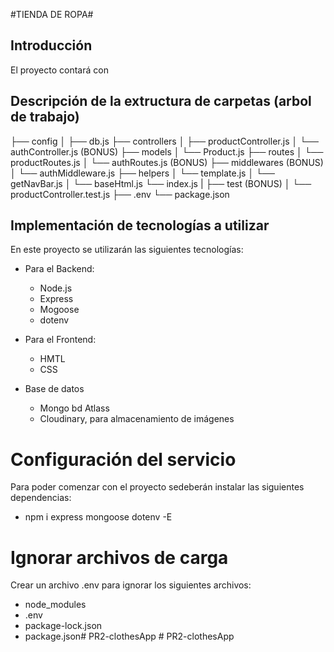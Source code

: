 #TIENDA DE ROPA#
## Introducción
El proyecto contará con 

## Descripción de la extructura de carpetas (arbol de trabajo)
├── config
│   ├── db.js
├── controllers
│   ├── productController.js
│   └── authController.js (BONUS)
├── models
│   └── Product.js
├── routes
│   └── productRoutes.js
│   └── authRoutes.js (BONUS)
├── middlewares (BONUS)
│   └── authMiddleware.js
├── helpers
│   └── template.js
│   └── getNavBar.js
│   └── baseHtml.js
└── index.js
|
├── test (BONUS)
│   └── productController.test.js
├── .env
└── package.json

## Implementación de tecnologías a utilizar
En este proyecto se utilizarán las siguientes tecnologías:
- Para el Backend:
    - Node.js
    - Express
    - Mogoose
    - dotenv

- Para el Frontend:
    - HMTL
    - CSS

- Base de datos
    - Mongo bd Atlass
    - Cloudinary, para almacenamiento de imágenes

# Configuración del servicio
Para poder comenzar con el proyecto sedeberán instalar las siguientes dependencias:
- npm i express mongoose dotenv -E

# Ignorar archivos de carga
Crear un archivo .env para ignorar los siguientes archivos:
- node_modules
- .env
- package-lock.json
- package.json#   P R 2 - c l o t h e s A p p  
 #   P R 2 - c l o t h e s A p p  
 